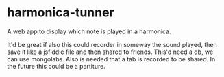 harmonica-tunner
================

A web app to display which note is played in a harmonica.

It'd be great if also this could recorder in someway the sound played, then save it like a jsfiddle file and then shared to friends. This'd need a db, we can use mongolabs. 
Also is needed that a tab is recorded to be shared. In the future this could be a partiture.
